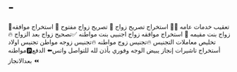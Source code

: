 # -
👑تعقيب خدمات عامه 👑🌷 استخراج تصريح زواج  🔅 تصريح زواج مفتوح 🌷 استخراج موافقه زواج بنت مقيمه 🌷 استخراج موافقه زواج اجنبيى بنت مواطنه ✅تصحيح زواج بعد الزواج 🔥تخليص معاملات التجنيس 🔥تجنيس زوج مواطنه 🔥تجنيس زوجه مواطن تجنيس اولاد مواطنه🅿️أستخراج تاشيرات  إنجاز يبيض الوجه وفوري بأذن لله للتواصل واتس⬅️ الدفع بعدالانجاز ⏪
